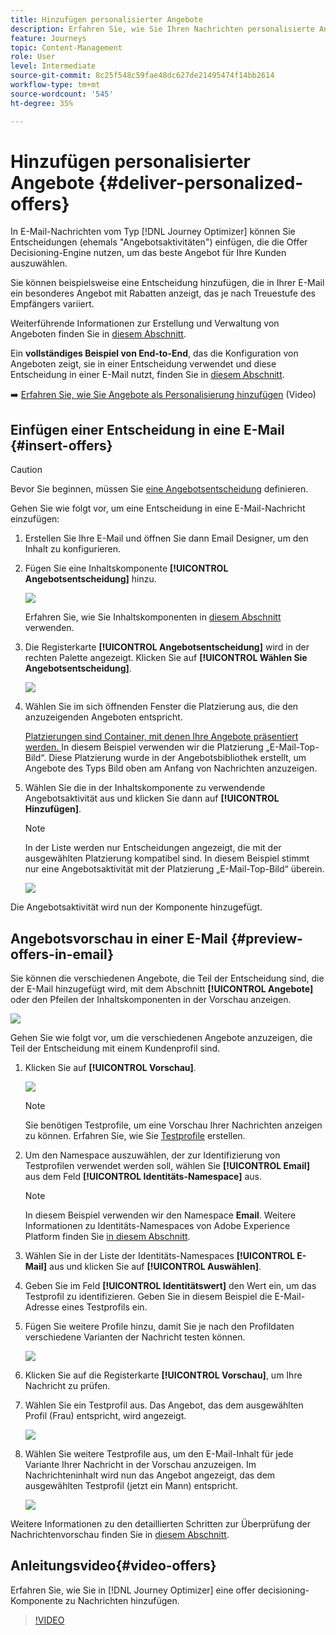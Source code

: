 ```yaml
---
title: Hinzufügen personalisierter Angebote
description: Erfahren Sie, wie Sie Ihren Nachrichten personalisierte Angebote hinzufügen
feature: Journeys
topic: Content-Management
role: User
level: Intermediate
source-git-commit: 8c25f548c59fae48dc627de21495474f14bb2614
workflow-type: tm+mt
source-wordcount: '545'
ht-degree: 35%

---
```


# Hinzufügen personalisierter Angebote {#deliver-personalized-offers}

In E-Mail-Nachrichten vom Typ [!DNL Journey Optimizer] können Sie Entscheidungen (ehemals &quot;Angebotsaktivitäten&quot;) einfügen, die die Offer Decisioning-Engine nutzen, um das beste Angebot für Ihre Kunden auszuwählen.

Sie können beispielsweise eine Entscheidung hinzufügen, die in Ihrer E-Mail ein besonderes Angebot mit Rabatten anzeigt, das je nach Treuestufe des Empfängers variiert.

Weiterführende Informationen zur Erstellung und Verwaltung von Angeboten finden Sie in [diesem Abschnitt](offers/get-started/starting-offer-decisioning.md).

Ein **vollständiges Beispiel von End-to-End**, das die Konfiguration von Angeboten zeigt, sie in einer Entscheidung verwendet und diese Entscheidung in einer E-Mail nutzt, finden Sie in [diesem Abschnitt](offers/offers-e2e.md#insert-decision-in-email).

➡️ [Erfahren Sie, wie Sie Angebote als Personalisierung hinzufügen](#video-offers) (Video)

## Einfügen einer Entscheidung in eine E-Mail {#insert-offers}

>[!CAUTION]
>
>Bevor Sie beginnen, müssen Sie [eine Angebotsentscheidung](offers/offer-activities/create-offer-activities.md) definieren.

Gehen Sie wie folgt vor, um eine Entscheidung in eine E-Mail-Nachricht einzufügen:

1. Erstellen Sie Ihre E-Mail und öffnen Sie dann Email Designer, um den Inhalt zu konfigurieren.

1. Fügen Sie eine Inhaltskomponente **[!UICONTROL Angebotsentscheidung]** hinzu.

   ![](assets/deliver-offer-component.png)

   Erfahren Sie, wie Sie Inhaltskomponenten in [diesem Abschnitt](content-components.md) verwenden.

1. Die Registerkarte **[!UICONTROL Angebotsentscheidung]** wird in der rechten Palette angezeigt. Klicken Sie auf **[!UICONTROL Wählen Sie Angebotsentscheidung]**.

   ![](assets/deliver-offer-tab.png)

1. Wählen Sie im sich öffnenden Fenster die Platzierung aus, die den anzuzeigenden Angeboten entspricht.

   [Platzierungen sind Container, mit denen Ihre Angebote präsentiert werden. ](offers/offer-library/creating-placements.md) In diesem Beispiel verwenden wir die Platzierung „E-Mail-Top-Bild“. Diese Platzierung wurde in der Angebotsbibliothek erstellt, um Angebote des Typs Bild oben am Anfang von Nachrichten anzuzeigen.

1. Wählen Sie die in der Inhaltskomponente zu verwendende Angebotsaktivität aus und klicken Sie dann auf **[!UICONTROL Hinzufügen]**.

   >[!NOTE]
   >
   >In der Liste werden nur Entscheidungen angezeigt, die mit der ausgewählten Platzierung kompatibel sind. In diesem Beispiel stimmt nur eine Angebotsaktivität mit der Platzierung „E-Mail-Top-Bild“ überein.

   ![](assets/deliver-offer-placement.png)

Die Angebotsaktivität wird nun der Komponente hinzugefügt.


## Angebotsvorschau in einer E-Mail {#preview-offers-in-email}

Sie können die verschiedenen Angebote, die Teil der Entscheidung sind, die der E-Mail hinzugefügt wird, mit dem Abschnitt **[!UICONTROL Angebote]** oder den Pfeilen der Inhaltskomponenten in der Vorschau anzeigen.

![](assets/deliver-offer-preview.png)

Gehen Sie wie folgt vor, um die verschiedenen Angebote anzuzeigen, die Teil der Entscheidung mit einem Kundenprofil sind.

1. Klicken Sie auf **[!UICONTROL Vorschau]**.  

   ![](assets/deliver-offer-preview-button.png)

   >[!NOTE]
   >
   >Sie benötigen Testprofile, um eine Vorschau Ihrer Nachrichten anzeigen zu können. Erfahren Sie, wie Sie [Testprofile](building-journeys/creating-test-profiles.md) erstellen.

1. Um den Namespace auszuwählen, der zur Identifizierung von Testprofilen verwendet werden soll, wählen Sie **[!UICONTROL Email]** aus dem Feld **[!UICONTROL Identitäts-Namespace]** aus.

   >[!NOTE]
   >
   >In diesem Beispiel verwenden wir den Namespace **Email**. Weitere Informationen zu Identitäts-Namespaces von Adobe Experience Platform finden Sie [in diesem Abschnitt](https://experienceleague.adobe.com/docs/experience-platform/identity/namespaces.html?lang=de#getting-started).

1. Wählen Sie in der Liste der Identitäts-Namespaces **[!UICONTROL E-Mail]** aus und klicken Sie auf **[!UICONTROL Auswählen]**.

1. Geben Sie im Feld **[!UICONTROL Identitätswert]** den Wert ein, um das Testprofil zu identifizieren. Geben Sie in diesem Beispiel die E-Mail-Adresse eines Testprofils ein.

   <!--For example enter smith@adobe.com and click the **[!UICONTROL Add profile]** button.-->

1. Fügen Sie weitere Profile hinzu, damit Sie je nach den Profildaten verschiedene Varianten der Nachricht testen können.

   ![](assets/deliver-offer-test-profiles.png)

1. Klicken Sie auf die Registerkarte **[!UICONTROL Vorschau]**, um Ihre Nachricht zu prüfen.

1. Wählen Sie ein Testprofil aus. Das Angebot, das dem ausgewählten Profil (Frau) entspricht, wird angezeigt.

   ![](assets/deliver-offer-test-profile-female-preview.png)

1. Wählen Sie weitere Testprofile aus, um den E-Mail-Inhalt für jede Variante Ihrer Nachricht in der Vorschau anzuzeigen. Im Nachrichteninhalt wird nun das Angebot angezeigt, das dem ausgewählten Testprofil (jetzt ein Mann) entspricht.

   ![](assets/deliver-offer-test-profile-male-preview.png)

Weitere Informationen zu den detaillierten Schritten zur Überprüfung der Nachrichtenvorschau finden Sie in [diesem Abschnitt](#preview-your-messages).

## Anleitungsvideo{#video-offers}

Erfahren Sie, wie Sie in [!DNL Journey Optimizer] eine offer decisioning-Komponente zu Nachrichten hinzufügen.

>[!VIDEO](https://video.tv.adobe.com/v/334088?quality=12)
